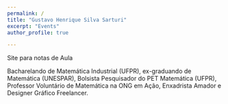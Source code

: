 ```yaml
---
permalink: /
title: "Gustavo Henrique Silva Sarturi"
excerpt: "Events"
author_profile: true

---
```



Site para notas de Aula

Bacharelando de Matemática Industrial (UFPR), ex-graduando de Matemática (UNESPAR), Bolsista Pesquisador do PET Matemática (UFPR), Professor Voluntário de Matemática na ONG em Ação, Enxadrista Amador e Designer Gráfico Freelancer.

